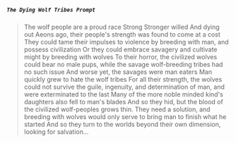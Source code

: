 ##### `The Dying Wolf Tribes Prompt`
>The wolf people are a proud race
>Strong
>Stronger willed
>And dying out
>Aeons ago, their people's strength was found to come at a cost
>They could tame their impulses to violence by breeding with man, and possess civilization
>Or they could embrace savagery and cultivate might by breeding with wolves
>To their horror, the civilized wolves could bear no male pups, while the savage wolf-breeding tribes had no such issue
>And worse yet, the savages were man eaters
>Man quickly grew to hate the wolf tribes
>For all their strength, the wolves could not survive the guile, ingenuity, and determination of man, and were exterminated to the last
>Many of the more noble minded kind's daughters also fell to man's blades
>And so they hid, but the blood of the civilized wolf-peoples grows thin.
>They need a solution, and breeding with wolves would only serve to bring man to finish what he started
>And so they turn to the worlds beyond their own dimension, looking for salvation...